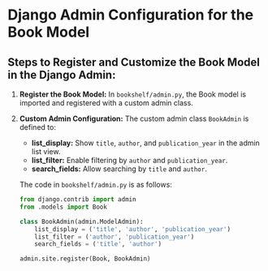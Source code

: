 # Django Admin Configuration for the Book Model

## Steps to Register and Customize the Book Model in the Django Admin:

1. **Register the Book Model:**
   In `bookshelf/admin.py`, the Book model is imported and registered with a custom admin class.

2. **Custom Admin Configuration:**
   The custom admin class `BookAdmin` is defined to:
   - **list_display:** Show `title`, `author`, and `publication_year` in the admin list view.
   - **list_filter:** Enable filtering by `author` and `publication_year`.
   - **search_fields:** Allow searching by `title` and `author`.

   The code in `bookshelf/admin.py` is as follows:

   ```python
   from django.contrib import admin
   from .models import Book

   class BookAdmin(admin.ModelAdmin):
       list_display = ('title', 'author', 'publication_year')
       list_filter = ('author', 'publication_year')
       search_fields = ('title', 'author')

   admin.site.register(Book, BookAdmin)
